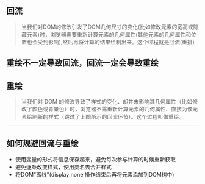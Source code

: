 ## 回流
> 当我们对DOM的修改引发了DOM几何尺寸的变化(比如修改元素的宽高或隐藏元素)时，浏览器需要重新计算元素的几何属性(其他元素的几何属性和位置也会受到影响),然后再将计算的结果绘制出来。这个过程就是回流(重排)

重绘不一定导致回流，回流一定会导致重绘
---
## 重绘
> 当我们对 DOM 的修改导致了样式的变化、却并未影响其几何属性（比如修改了颜色或背景色）时，浏览器不需重新计算元素的几何属性、直接为该元素绘制新的样式（跳过了上图所示的回流环节）。这个过程叫做重绘。
---
## 如何规避回流与重绘
+ 使用变量的形式将信息保存起来，避免每次参与计算的时候重新获取
+ 避免逐条改变样式，使用类名去合并样式
+ 将DOM"离线"(display:none 操作结束后再将元素添加到DOM树中)